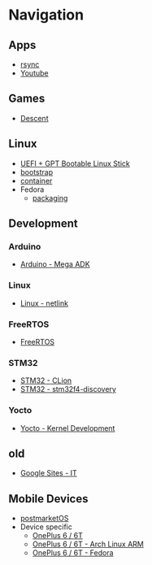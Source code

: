 # Navigation

## Apps

* [rsync](apps/rsync.md)
* [Youtube](apps/youtube.md)

## Games

* [Descent](games/descent.md)

## Linux

* [UEFI + GPT Bootable Linux Stick](linux/usb-boot.md)
* [bootstrap](linux/bootstrap.md)
* [container](linux/container.md)
* Fedora
  * [packaging](linux/fedora-packaging.md)

## Development

### Arduino

* [Arduino - Mega ADK](development/arduino/arduino-adk-clion.md)

### Linux

* [Linux - netlink](development/linux/netlink.md)

### FreeRTOS

* [FreeRTOS](development/FreeRTOS/FreeRTOS.md)

### STM32

* [STM32 - CLion](development/stm32/c-cxx-stm32-clion.md)
* [STM32 - stm32f4-discovery](development/stm32/c-cxx-stm32-stm32f4-discovery.md)

### Yocto

* [Yocto - Kernel Development](development/yocto/kernel-development.md)

## old

* [Google Sites - IT](https://sites.google.com/u/0/d/0Bx99QXY8p6gvendwNERaTGdIbWM/p/0Bx99QXY8p6gvMEJkQ1l1S2JDczA/preview?resourcekey=0-U9HHB-2Q_6c88OLNPRduPw)

## Mobile Devices

* [postmarketOS](mobile-devices/postmarketos.md)
* Device specific
  * [OnePlus 6 / 6T](mobile-devices/oneplus_6_6t.md)
  * [OnePlus 6 / 6T - Arch Linux ARM](mobile-devices/op6-instructions-alarm.md)
  * [OnePlus 6 / 6T - Fedora](mobile-devices/op6-instructions-fedora.md)
